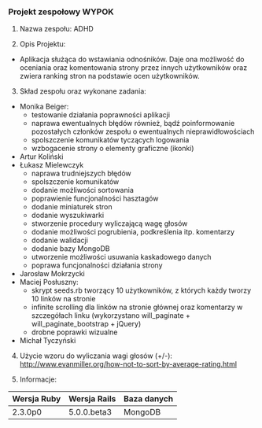 ### Projekt zespołowy WYPOK
1. Nazwa zespołu: ADHD

2. Opis Projektu:
 - Aplikacja służąca do wstawiania odnośników.
Daje ona możliwość do oceniania oraz komentowania strony
przez innych użytkowników oraz zwiera ranking stron
na podstawie ocen użytkowników.

3. Skład zespołu oraz wykonane zadania:
 - Monika Beiger: 
   - testowanie działania poprawności aplikacji
    - naprawa ewentualnych błędów również, bądź poinformowanie pozostałych członków zespołu o ewentualnych nieprawidłowościach
    - spolszczenie komunikatów tyczących logowania
    - wzbogacenie strony o elementy graficzne (ikonki)
 - Artur Koliński
 - Łukasz Mielewczyk
   - naprawa trudniejszych błędów
    - spolszczenie komunikatów
    - dodanie możliwości sortowania
    - poprawienie funcjonalności hasztagów
    - dodanie miniaturek stron
    - dodanie wyszukiwarki
    - stworzenie procedury wyliczającą wagę głosów
    - dodanie możliwości pogrubienia, podkreślenia itp. komentarzy
    - dodanie walidacji
    - dodanie bazy MongoDB
    - utworzenie możliwości usuwania kaskadowego danych
    - poprawa funcjonalności działania strony
 - Jarosław Mokrzycki
 - Maciej Posłuszny:
   - skrypt seeds.rb tworzący 10 użytkowników, z których każdy tworzy 10 linków na stronie
    - infinite scrolling dla linków na stronie głównej oraz komentarzy w szczegółach linku (wykorzystano will_paginate + will_paginate_bootstrap + jQuery)
    - drobne poprawki wizualne
 - Michał Tyczyński

4. Użycie wzoru do wyliczania wagi głosów (+/-):
http://www.evanmiller.org/how-not-to-sort-by-average-rating.html

5. Informacje:
 
|Wersja Ruby|Wersja Rails|Baza danych|
|---|---|---|
|2.3.0p0|5.0.0.beta3|MongoDB|

